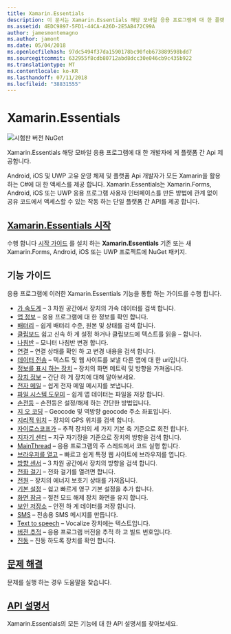```yaml
---
title: Xamarin.Essentials
description: 이 문서는 Xamarin.Essentials 해당 모바일 응용 프로그램에 대 한 플랫폼 간 Api를 사용 하 여 개발자가 제공 하는 설명 하는 다양 한 설명서를 링크 합니다.
ms.assetid: 4EDC9897-5FD1-44CA-A26D-2E5AB472C99A
author: jamesmontemagno
ms.author: jamont
ms.date: 05/04/2018
ms.openlocfilehash: 97dc5494f37da1590178bc90feb673889598bdd7
ms.sourcegitcommit: 632955f8cdb80712abd8dcc30e046cb9c435b922
ms.translationtype: MT
ms.contentlocale: ko-KR
ms.lasthandoff: 07/11/2018
ms.locfileid: "38831555"
---
```

# <a name="xamarinessentials"></a>Xamarin.Essentials

![시험판 버전 NuGet](~/media/shared/pre-release.png)

Xamarin.Essentials 해당 모바일 응용 프로그램에 대 한 개발자에 게 플랫폼 간 Api 제공합니다.

Android, iOS 및 UWP 고유 운영 체제 및 플랫폼 Api 개발자가 모든 Xamarin을 활용 하는 C#에 대 한 액세스를 제공 합니다. Xamarin.Essentials는 Xamarin.Forms, Android, iOS 또는 UWP 응용 프로그램 사용자 인터페이스를 만든 방법에 관계 없이 공유 코드에서 액세스할 수 있는 작동 하는 단일 플랫폼 간 API를 제공 합니다.

## <a name="get-started-with-xamarinessentialsget-startedmdcontextxamarinxamarin-forms"></a>[Xamarin.Essentials 시작](get-started.md?context=xamarin/xamarin-forms)

수행 합니다 [시작 가이드](get-started.md) 를 설치 하는 **Xamarin.Essentials** 기존 또는 새 Xamarin.Forms, Android, iOS 또는 UWP 프로젝트에 NuGet 패키지.

## <a name="feature-guides"></a>기능 가이드

응용 프로그램에 이러한 Xamarin.Essentials 기능을 통합 하는 가이드를 수행 합니다.

* [가 속도계](accelerometer.md?context=xamarin/xamarin-forms) – 3 차원 공간에서 장치의 가속 데이터를 검색 합니다.
* [앱 정보](app-information.md?context=xamarin/xamarin-forms) – 응용 프로그램에 대 한 정보를 확인 합니다.
* [배터리](battery.md?context=xamarin/xamarin-forms) – 쉽게 배터리 수준, 원본 및 상태를 검색 합니다.
* [클립보드](clipboard.md?context=xamarin/xamarin-forms) 쉽고 신속 하 게 설정 하거나 클립보드에 텍스트를 읽을 – 합니다.
* [나침반](compass.md?context=xamarin/xamarin-forms) – 모니터 나침반 변경 합니다.
* [연결](connectivity.md?context=xamarin/xamarin-forms) – 연결 상태를 확인 하 고 변경 내용을 검색 합니다.
* [데이터 전송](data-transfer.md?context=xamarin/xamarin-forms) – 텍스트 및 웹 사이트를 보낼 다른 앱에 대 한 uri입니다.
* [정보를 표시 하는 장치](device-display.md?context=xamarin/xamarin-forms) – 장치의 화면 메트릭 및 방향을 가져옵니다.
* [장치 정보](device-information.md?context=xamarin/xamarin-forms) – 간단 하 게 장치에 대해 알아보세요.
* [전자 메일](email.md?context=xamarin/xamarin-forms) – 쉽게 전자 메일 메시지를 보냅니다.
* [파일 시스템 도우미](file-system-helpers.md?context=xamarin/xamarin-forms) – 쉽게 앱 데이터는 파일을 저장 합니다.
* [손전등](flashlight.md?context=xamarin/xamarin-forms) – 손전등은 설정/해제 하는 간단한 방법입니다.
* [지 오 코딩](geocoding.md?context=xamarin/xamarin-forms) – Geocode 및 역방향 geocode 주소 좌표입니다.
* [지리적 위치](geolocation.md?context=xamarin/xamarin-forms) – 장치의 GPS 위치를 검색 합니다.
* [자이로스코프가](gyroscope.md?context=xamarin/xamarin-forms) – 추적 장치의 세 가지 기본 축 기준으로 회전 합니다.
* [지자기 센터](magnetometer.md?context=xamarin/xamarin-forms) – 지구 자기장을 기준으로 장치의 방향을 검색 합니다.
* [MainThread](main-thread.md?content=xamarin/xamarin-forms) – 응용 프로그램의 주 스레드에서 코드 실행 합니다. 
* [브라우저를 열고](open-browser.md?context=xamarin/xamarin-forms) – 빠르고 쉽게 특정 웹 사이트에 브라우저를 엽니다.
* [방향 센서](orientation-sensor.md?context=xamarin/xamarin-forms) – 3 차원 공간에서 장치의 방향을 검색 합니다.
* [전화 걸기](phone-dialer.md?context=xamarin/xamarin-forms) – 전화 걸기를 열려면 합니다.
* [전원](power.md?context=xamarin/xamarin-forms) – 장치의 에너지 보호기 상태를 가져옵니다.
* [기본 설정](preferences.md?context=xamarin/xamarin-forms) – 쉽고 빠르게 영구 기본 설정을 추가 합니다.
* [화면 잠금](screen-lock.md?context=xamarin/xamarin-forms) – 절전 모드 해제 장치 화면을 유지 합니다.
* [보안 저장소](secure-storage.md?context=xamarin/xamarin-forms) – 안전 하 게 데이터를 저장 합니다.
* [SMS](sms.md?context=xamarin/xamarin-forms) – 전송용 SMS 메시지를 만듭니다.
* [Text to speech](text-to-speech.md?context=xamarin/xamarin-forms) – Vocalize 장치에는 텍스트입니다.
* [버전 추적](version-tracking.md?context=xamarin/xamarin-forms) – 응용 프로그램 버전을 추적 하 고 빌드 번호입니다.
* [진동](vibrate.md?context=xamarin/xamarin-forms) – 진동 하도록 장치를 확인 합니다.

## <a name="troubleshootingtroubleshootingmdcontextxamarinxamarin-forms"></a>[문제 해결](troubleshooting.md?context=xamarin/xamarin-forms)

문제를 실행 하는 경우 도움말을 찾습니다.

## <a name="api-documentationxrefxamarinessentials"></a>[API 설명서](xref:Xamarin.Essentials)

Xamarin.Essentials의 모든 기능에 대 한 API 설명서를 찾아보세요.
